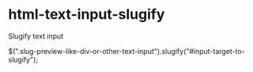 # html-text-input-slugify
Slugify text input

$(".slug-preview-like-div-or-other-text-input").slugify("#input-target-to-slugify");
